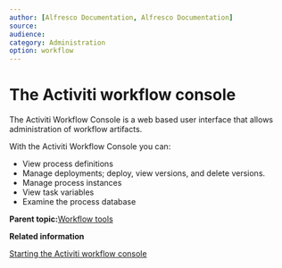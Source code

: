 ```yaml
---
author: [Alfresco Documentation, Alfresco Documentation]
source: 
audience: 
category: Administration
option: workflow
---
```


# The Activiti workflow console

The Activiti Workflow Console is a web based user interface that allows administration of workflow artifacts.

With the Activiti Workflow Console you can:

-   View process definitions
-   Manage deployments; deploy, view versions, and delete versions.
-   Manage process instances
-   View task variables
-   Examine the process database

**Parent topic:**[Workflow tools](../concepts/wf-tools.md)

**Related information**  


[Starting the Activiti workflow console](../tasks/adminconsole-workflow-activiti-console.md)

